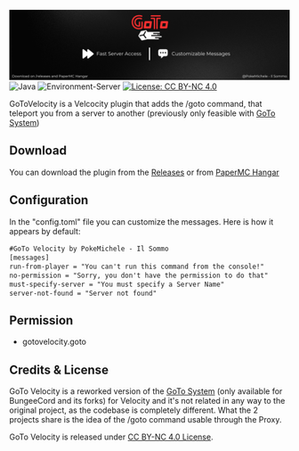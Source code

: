 ![GoTo Velocity](https://raw.githubusercontent.com/PokeMichele/GoTo-Velocity/main/goto-velocity-banner.png)
![Java](https://img.shields.io/badge/java-%23ED8B00.svg?style=for-the-badge&logo=openjdk&logoColor=white) ![Environment-Server](https://img.shields.io/badge/environment-server-orangered?style=flat-square) [![License: CC BY-NC 4.0](https://img.shields.io/badge/License-CC_BY--NC_4.0-orange.svg)](https://creativecommons.org/licenses/by-nc/4.0/)

GoToVelocity is a Velcocity plugin that adds the /goto command, that teleport you from a server to another (previously only feasible with [GoTo System](https://github.com/L3gendYTs/GoTo-System))

## Download
You can download the plugin from the [Releases](https://github.com/PokeMichele/GoTo-Velocity/releases) or from [PaperMC Hangar](https://hangar.papermc.io/IlSommo/GoTo-Velocity)

## Configuration
In the "config.toml" file you can customize the messages. Here is how it appears by default:

    #GoTo Velocity by PokeMichele - Il Sommo
    [messages]
    run-from-player = "You can't run this command from the console!"
    no-permission = "Sorry, you don't have the permission to do that"
    must-specify-server = "You must specify a Server Name"
    server-not-found = "Server not found"

## Permission
- gotovelocity.goto

## Credits & License
GoTo Velocity is a reworked version of the [GoTo System](https://github.com/L3gendYTs/GoTo-System) (only available for BungeeCord and its forks) for Velocity and it's not related in any way to the original project, as the codebase is completely different. What the 2 projects share is the idea of the /goto command usable through the Proxy.

GoTo Velocity is released under [CC BY-NC 4.0 License](https://creativecommons.org/licenses/by-nc/4.0/).
